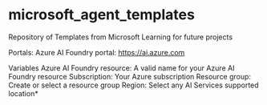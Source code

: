 # microsoft_agent_templates
Repository of Templates from Microsoft Learning for future projects

Portals:
Azure AI Foundry portal: https://ai.azure.com

Variables
    Azure AI Foundry resource: A valid name for your Azure AI Foundry resource
    Subscription: Your Azure subscription
    Resource group: Create or select a resource group
    Region: Select any AI Services supported location*

